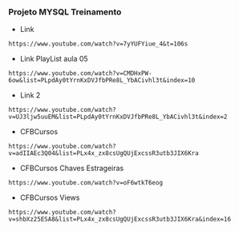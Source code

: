 ### Projeto MYSQL Treinamento
* Link
```
https://www.youtube.com/watch?v=7yYUFYiue_4&t=106s
```

* Link PlayList aula 05
```
https://www.youtube.com/watch?v=CMDHxPW-6ow&list=PLpdAy0tYrnKxDVJfbPRe8L_YbACivhl3t&index=10
```

* Link 2
```
https://www.youtube.com/watch?v=UJ3ljw5uuEM&list=PLpdAy0tYrnKxDVJfbPRe8L_YbACivhl3t&index=2
```

* CFBCursos
```
https://www.youtube.com/watch?v=adIIAEc3Q04&list=PLx4x_zx8csUgQUjExcssR3utb3JIX6Kra
```

* CFBCursos Chaves Estrageiras
```
https://www.youtube.com/watch?v=oF6wtkT6eog
```

* CFBCursos Views
```
https://www.youtube.com/watch?v=shbXz25ESA8&list=PLx4x_zx8csUgQUjExcssR3utb3JIX6Kra&index=16
```